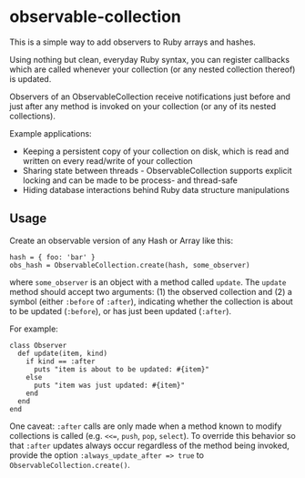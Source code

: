 # observable-collection
This is a simple way to add observers to Ruby arrays and hashes.

Using nothing but clean, everyday Ruby syntax, you can register callbacks which are called whenever your collection (or any nested collection thereof) is updated.

Observers of an ObservableCollection receive notifications just before and just after any method is invoked on your collection (or any of its nested collections).

Example applications:
* Keeping a persistent copy of your collection on disk, which is read and written on every read/write of your collection
* Sharing state between threads - ObservableCollection supports explicit locking and can be made to be process- and thread-safe
* Hiding database interactions behind Ruby data structure manipulations

## Usage

Create an observable version of any Hash or Array like this:

    hash = { foo: 'bar' }
    obs_hash = ObservableCollection.create(hash, some_observer)

where `some_observer` is an object with a method called `update`. The `update` method should accept two arguments: (1) the observed collection and (2) a symbol (either `:before` of `:after`), indicating whether the collection is about to be updated (`:before`), or has just been updated (`:after`).

For example:

    class Observer
      def update(item, kind)
        if kind == :after
          puts "item is about to be updated: #{item}"
        else
          puts "item was just updated: #{item}"
        end
      end
    end

One caveat: `:after` calls are only made when a method known to modify collections is called (e.g. `<<=`, `push`, `pop`, `select`). To override this behavior so that `:after` updates always occur regardless of the method being invoked, provide the option `:always_update_after => true` to `ObservableCollection.create()`.

